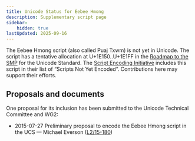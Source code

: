```yaml
---
title: Unicode Status for Eebee Hmong
description: Supplementary script page
sidebar:
    hidden: true
lastUpdated: 2025-09-16
---
```


The Eebee Hmong script (also called Puaj Txwm) is not yet in Unicode. The script has a tentative allocation at U+1E150..U+1E1FF in the [Roadmap to the SMP](http://www.unicode.org/roadmaps/smp/) for the Unicode Standard. The [Script Encoding Initiative](http://www.linguistics.berkeley.edu/sei/) includes this script in their list of “Scripts Not Yet Encoded”. Contributions here may support their efforts.

## Proposals and documents

One proposal for its inclusion has been submitted to the Unicode Technical Committee and WG2:
- 2015-07-27 Preliminary proposal to encode the Eebee Hmong script in the UCS — Michael Everson ([L2/15-180](http://www.unicode.org/cgi-bin/GetMatchingDocs.pl?L2/15-180))
